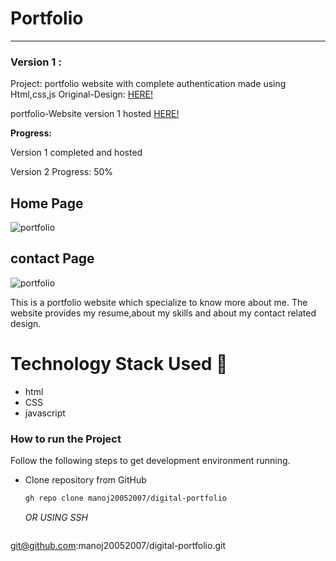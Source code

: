 
# Portfolio 

-----
### Version 1 : 
Project: portfolio website with complete authentication made using Html,css,js
Original-Design: [HERE!](https://github.com/manoj20052007/digital-portfolio.git)

portfolio-Website version 1 hosted [HERE!](https://github.com/manoj20052007/digital-portfolio.git)

**Progress:**

Version 1 completed and hosted

Version 2 Progress: 50%


## Home Page
![portfolio](https://github.com/manoj20052007/assets/home.PNG)

## contact Page
![portfolio](https://github.com/manoj20052007/assets/Capture2.PNG)

This is a portfolio website which specialize to know more about me. The website provides my resume,about my skills and about my contact related design.


# Technology Stack Used 🌟
* html
* CSS
* javascript


### How to run the Project

Follow the following steps to get development environment running.

* Clone repository from GitHub

  ```bash
  gh repo clone manoj20052007/digital-portfolio
  ```

   _OR USING SSH_

  ```bash
 git@github.com:manoj20052007/digital-portfolio.git
  ```
